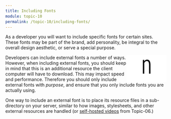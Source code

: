 ```yaml
---
title: Including Fonts
module: topic-10
permalink: /topic-10/including-fonts/
---
```


<div class="divider-heading"></div>

As a developer you will want to include specific fonts for certain sites. These fonts may be part of the brand, add personality, be integral to the overall design aesthetic, or serve a special purpose.

<img src="../img/character-fonts.gif" alt="different fonts for the letter n" style="width: 125px; float: right; margin: 0" />

Developers can include external fonts a number of ways. However, when including external fonts, you should keep in mind that this is an additional resource the client computer will have to download. This may impact speed and performance. Therefore you should only include external fonts with _purpose_, and ensure that you only include fonts you are actually using.

One way to include an external font is to place its resource files in a sub-directory on your server, similar to how images, stylesheets, and other external resources are handled (or [self-hosted videos](../../topic-06/video-element/) from Topic-06.)
